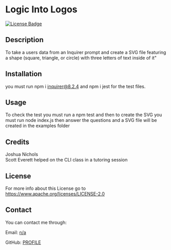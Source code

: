 # Logic Into Logos
 
  [![License Badge](https://img.shields.io/badge/License-Apache-purple)](https://www.apache.org/licenses/LICENSE-2.0)
 
  ## Description

  To take a users data from an Inquirer prompt and create a SVG file featuring a shape (square, triangle, or circle) with three letters of text inside of it"

  ## Installation

  you must run npm i inquirer@8.2.4 and npm i jest for the test files.

  ## Usage

  To check the test you must run a npm test and then to create the SVG you must run node index.js then answer the questions and a SVG file will be created in the examples folder

  ## Credits

  Joshua Nichols </br> Scott Everett helped on the CLI class in a tutoring session

  ## License

  For more info about this License go to https://www.apache.org/licenses/LICENSE-2.0

  ## Contact

  You can contact me through:

  Email: [n/a](mailto:n/a)

  GitHub: [PROFILE](https://github.com/JoshON5)